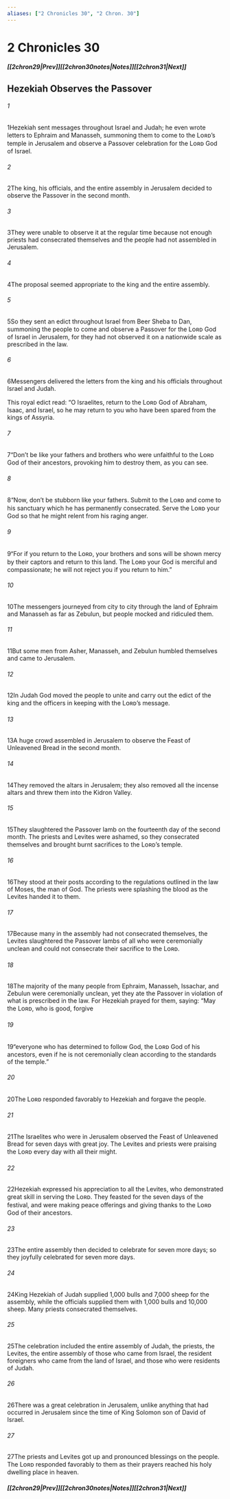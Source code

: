 ```yaml
---
aliases: ["2 Chronicles 30", "2 Chron. 30"]
---
```

# 2 Chronicles 30
##### <span class=arrow-left></span>[[2chron29|Prev]]<span class=navigation-separator></span>[[2chron30notes|Notes]]<span class=navigation-separator></span>[[2chron31|Next]]<span class=arrow-right></span>
## Hezekiah Observes the Passover
###### 1
<span class=verse-first>1</span>Hezekiah sent messages throughout Israel and Judah; he even wrote letters to Ephraim and Manasseh, summoning them to come to the Lᴏʀᴅ’s temple in Jerusalem and observe a Passover celebration for the Lᴏʀᴅ God of Israel.
###### 2
<span class=verse-body>2</span>The king, his officials, and the entire assembly in Jerusalem decided to observe the Passover in the second month.
###### 3
<span class=verse-body>3</span>They were unable to observe it at the regular time because not enough priests had consecrated themselves and the people had not assembled in Jerusalem.
###### 4
<span class=verse-body>4</span>The proposal seemed appropriate to the king and the entire assembly.
###### 5
<span class=verse-body>5</span>So they sent an edict throughout Israel from Beer Sheba to Dan, summoning the people to come and observe a Passover for the Lᴏʀᴅ God of Israel in Jerusalem, for they had not observed it on a nationwide scale as prescribed in the law.
###### 6
<span class=verse-body>6</span>Messengers delivered the letters from the king and his officials throughout Israel and Judah.
<div class=paragraph-break></div>

This royal edict read: “O Israelites, return to the Lᴏʀᴅ God of Abraham, Isaac, and Israel, so he may return to you who have been spared from the kings of Assyria.
###### 7
<span class=verse-body>7</span>“Don’t be like your fathers and brothers who were unfaithful to the Lᴏʀᴅ God of their ancestors, provoking him to destroy them, as you can see.
###### 8
<span class=verse-body>8</span>“Now, don’t be stubborn like your fathers. Submit to the Lᴏʀᴅ and come to his sanctuary which he has permanently consecrated. Serve the Lᴏʀᴅ your God so that he might relent from his raging anger.
###### 9
<span class=verse-body>9</span>“For if you return to the Lᴏʀᴅ, your brothers and sons will be shown mercy by their captors and return to this land. The Lᴏʀᴅ your God is merciful and compassionate; he will not reject you if you return to him.”
<div class=paragraph-break></div>

###### 10
<span class=verse-first>10</span>The messengers journeyed from city to city through the land of Ephraim and Manasseh as far as Zebulun, but people mocked and ridiculed them.
###### 11
<span class=verse-body>11</span>But some men from Asher, Manasseh, and Zebulun humbled themselves and came to Jerusalem.
###### 12
<span class=verse-body>12</span>In Judah God moved the people to unite and carry out the edict of the king and the officers in keeping with the Lᴏʀᴅ’s message.
<div class=paragraph-break></div>

###### 13
<span class=verse-first>13</span>A huge crowd assembled in Jerusalem to observe the Feast of Unleavened Bread in the second month.
###### 14
<span class=verse-body>14</span>They removed the altars in Jerusalem; they also removed all the incense altars and threw them into the Kidron Valley.
###### 15
<span class=verse-body>15</span>They slaughtered the Passover lamb on the fourteenth day of the second month. The priests and Levites were ashamed, so they consecrated themselves and brought burnt sacrifices to the Lᴏʀᴅ’s temple.
###### 16
<span class=verse-body>16</span>They stood at their posts according to the regulations outlined in the law of Moses, the man of God. The priests were splashing the blood as the Levites handed it to them.
###### 17
<span class=verse-body>17</span>Because many in the assembly had not consecrated themselves, the Levites slaughtered the Passover lambs of all who were ceremonially unclean and could not consecrate their sacrifice to the Lᴏʀᴅ.
###### 18
<span class=verse-body>18</span>The majority of the many people from Ephraim, Manasseh, Issachar, and Zebulun were ceremonially unclean, yet they ate the Passover in violation of what is prescribed in the law. For Hezekiah prayed for them, saying: “May the Lᴏʀᴅ, who is good, forgive
###### 19
<span class=verse-body>19</span>“everyone who has determined to follow God, the Lᴏʀᴅ God of his ancestors, even if he is not ceremonially clean according to the standards of the temple.”
###### 20
<span class=verse-body>20</span>The Lᴏʀᴅ responded favorably to Hezekiah and forgave the people.
###### 21
<span class=verse-body>21</span>The Israelites who were in Jerusalem observed the Feast of Unleavened Bread for seven days with great joy. The Levites and priests were praising the Lᴏʀᴅ every day with all their might.
###### 22
<span class=verse-body>22</span>Hezekiah expressed his appreciation to all the Levites, who demonstrated great skill in serving the Lᴏʀᴅ. They feasted for the seven days of the festival, and were making peace offerings and giving thanks to the Lᴏʀᴅ God of their ancestors.
<div class=paragraph-break></div>

###### 23
<span class=verse-first>23</span>The entire assembly then decided to celebrate for seven more days; so they joyfully celebrated for seven more days.
###### 24
<span class=verse-body>24</span>King Hezekiah of Judah supplied 1,000 bulls and 7,000 sheep for the assembly, while the officials supplied them with 1,000 bulls and 10,000 sheep. Many priests consecrated themselves.
###### 25
<span class=verse-body>25</span>The celebration included the entire assembly of Judah, the priests, the Levites, the entire assembly of those who came from Israel, the resident foreigners who came from the land of Israel, and those who were residents of Judah.
###### 26
<span class=verse-body>26</span>There was a great celebration in Jerusalem, unlike anything that had occurred in Jerusalem since the time of King Solomon son of David of Israel.
###### 27
<span class=verse-body>27</span>The priests and Levites got up and pronounced blessings on the people. The Lᴏʀᴅ responded favorably to them as their prayers reached his holy dwelling place in heaven.
##### <span class=arrow-left></span>[[2chron29|Prev]]<span class=navigation-separator></span>[[2chron30notes|Notes]]<span class=navigation-separator></span>[[2chron31|Next]]<span class=arrow-right></span>